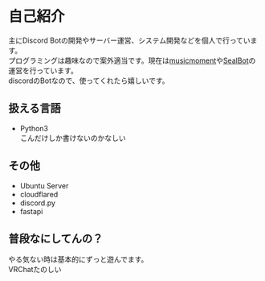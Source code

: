 # 自己紹介
主にDiscord Botの開発やサーバー運営、システム開発などを個人で行っています。  
プログラミングは趣味なので案外適当です。現在は[musicmoment](https://musicmoment.jp/)や[SealBot](https://sealbot.haruyq.org/)の運営を行っています。  
discordのBotなので、使ってくれたら嬉しいです。

## 扱える言語
- Python3  
こんだけしか書けないのかなしい

## その他
- Ubuntu Server
- cloudflared
- discord.py
- fastapi

## 普段なにしてんの？
やる気ない時は基本的にずっと遊んでます。  
VRChatたのしい
